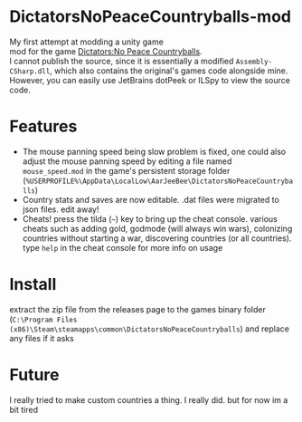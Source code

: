 # DictatorsNoPeaceCountryballs-mod
My first attempt at modding a unity game<br/>
mod for the game [Dictators:No Peace Countryballs](https://store.steampowered.com/app/1139890/DictatorsNo_Peace_Countryballs/).<br/>
I cannot publish the source, since it is essentially a modified `Assembly-CSharp.dll`, which also contains the original's games code alongside mine. However, you can easily use JetBrains dotPeek or ILSpy to view the source code.
# Features
- The mouse panning speed being slow problem is fixed, one could also adjust the mouse panning speed by editing a file named `mouse_speed.mod` in the game's persistent storage folder (`%USERPROFILE%\AppData\LocalLow\AarJeeBee\DictatorsNoPeaceCountryballs`)
- Country stats and saves are now editable. .dat files were migrated to json files. edit away!
- Cheats! press the tilda (`~`) key to bring up the cheat console. various cheats such as adding gold, godmode (will always win wars), colonizing countries without starting a war, discovering countries (or all countries). type `help` in the cheat console for more info on usage
# Install
extract the zip file from the releases page to the games binary folder (`C:\Program Files (x86)\Steam\steamapps\common\DictatorsNoPeaceCountryballs`) and replace any files if it asks
# Future
I really tried to make custom countries a thing. I really did. but for now im a bit tired
